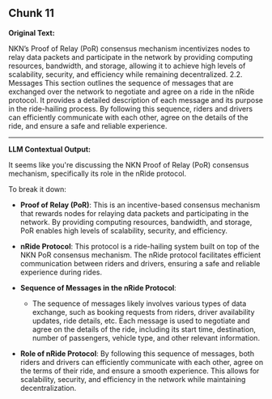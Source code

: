 ## Chunk 11

**Original Text:**

NKN’s Proof of Relay (PoR) consensus mechanism incentivizes nodes to relay data packets and participate
in the network by providing computing resources, bandwidth, and storage, allowing it to achieve high levels
of scalability, security, and efficiency while remaining decentralized. 2.2. Messages
This section outlines the sequence of messages that are exchanged over the network to negotiate and agree
on a ride in the nRide protocol. It provides a detailed description of each message and its purpose in the
ride-hailing process. By following this sequence, riders and drivers can efficiently communicate with each
other, agree on the details of the ride, and ensure a safe and reliable experience.

---

**LLM Contextual Output:**

It seems like you're discussing the NKN Proof of Relay (PoR) consensus mechanism, specifically its role in the nRide protocol.

To break it down:

- **Proof of Relay (PoR)**: This is an incentive-based consensus mechanism that rewards nodes for relaying data packets and participating in the network. By providing computing resources, bandwidth, and storage, PoR enables high levels of scalability, security, and efficiency.

- **nRide Protocol**: This protocol is a ride-hailing system built on top of the NKN PoR consensus mechanism. The nRide protocol facilitates efficient communication between riders and drivers, ensuring a safe and reliable experience during rides.

- **Sequence of Messages in the nRide Protocol**:
  - The sequence of messages likely involves various types of data exchange, such as booking requests from riders, driver availability updates, ride details, etc. Each message is used to negotiate and agree on the details of the ride, including its start time, destination, number of passengers, vehicle type, and other relevant information.

- **Role of nRide Protocol**: By following this sequence of messages, both riders and drivers can efficiently communicate with each other, agree on the terms of their ride, and ensure a smooth experience. This allows for scalability, security, and efficiency in the network while maintaining decentralization.
